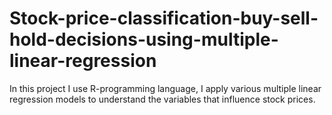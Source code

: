 # Stock-price-classification-buy-sell-hold-decisions-using-multiple-linear-regression
In this project I use R-programming language, I apply various multiple linear regression models to understand the variables that influence stock prices. 
